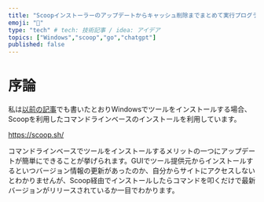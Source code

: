 ```yaml
---
title: "Scoopインストーラーのアップデートからキャッシュ削除までまとめて実行プログラム"
emoji: "🥄"
type: "tech" # tech: 技術記事 / idea: アイデア
topics: ["Windows","scoop","go","chatgpt"]
published: false
---
```


# 序論

私は[以前の記事](https://zenn.dev/yuta28/articles/windows-development-env)でも書いたとおりWindowsでツールをインストールする場合、Scoopを利用したコマンドラインベースのインストールを利用しています。

https://scoop.sh/

コマンドラインベースでツールをインストールするメリットの一つにアップデートが簡単にできることが挙げられます。GUIでツール提供元からインストールするといつバージョン情報の更新があったのか、自分からサイトにアクセスしないとわかりませんが、Scoop経由でインストールしたらコマンドを叩くだけで最新バージョンがリリースされているか一目でわかります。
